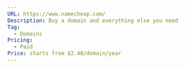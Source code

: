 ```yaml
---
URL: https://www.namecheap.com/
Description: Buy a domain and everything else you need
Tag:
  - Domains
Pricing:
  - Paid
Price: starts from $2.48/domain/year
---
```

